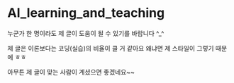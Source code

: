 # AI_learning_and_teaching
누군가 한 명이라도 제 글이 도움이 될 수 있기를 바랍니다 ^_^

제 글은 이론보다는 코딩(실습)의 비율이 클 거 같아요 왜냐면 제 스타일이 그렇기 때문에 ㅎㅎ

아무튼 제 글이 맞는 사람이 계셨으면 좋겠네요~~
